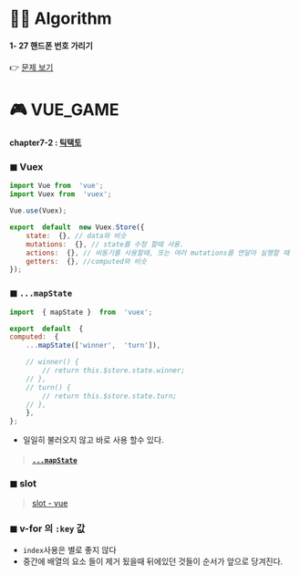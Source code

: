 # 👩‍💻 Algorithm
#### 1- 27  핸드폰 번호 가리기
👉 [문제 보기](https://github.com/gay0ung/Algorithm/blob/master/PROGRAMMERS/LEVEL_01/27_%ED%95%B8%EB%93%9C%ED%8F%B0%20%EB%B2%88%ED%98%B8%20%EA%B0%80%EB%A6%AC%EA%B8%B0.md)

# 🎮 VUE_GAME 
#### chapter7-2 : [틱택토](https://github.com/gay0ung/vue_study/blob/master/%EC%9B%B9%EA%B2%8C%EC%9E%84%20%EB%A7%8C%EB%93%A4%EA%B8%B0/7.%ED%8B%B1%ED%83%9D%ED%86%A0/tic-tac-toe/src/views/TicTacToe.vue)
### ◼ Vuex
```js
import Vue from  'vue';
import Vuex from  'vuex';

Vue.use(Vuex);

export  default  new Vuex.Store({
	state:  {}, // data와 비슷
	mutations:  {}, // state를 수정 할때 사용.
	actions:  {}, // 비동기를 사용할때, 또는 여러 mutations를 연달아 실행할 때
	getters:  {}, //computed와 비슷
});
```

### ◼ `...mapState`
```js
import  { mapState }  from  'vuex';

export  default  {
computed:  {
	...mapState(['winner',  'turn']),

	// winner() {
		// return this.$store.state.winner;
	// },
	// turn() {
		// return this.$store.state.turn;
	// },
	},
};
```
- 일일히 불러오지 않고 바로 사용 할수 있다.


>  #### [`...mapState`](https://vuex.vuejs.org/kr/guide/state.html#mapstate-%ED%97%AC%ED%8D%BC)

### ◼ slot
> [slot - vue](https://kr.vuejs.org/v2/guide/components-slots.html#%EC%8A%AC%EB%A1%AF%EC%97%90-%EB%93%A4%EC%96%B4%EA%B0%80%EB%8A%94-%EB%82%B4%EC%9A%A9-Slot-Content)

### ◼ v-for 의 `:key` 값

- `index`사용은 별로 좋지 않다
- 중간에 배열의 요소 들이 제거 됬을때 뒤에있던 것들이 순서가 앞으로 당겨진다.

